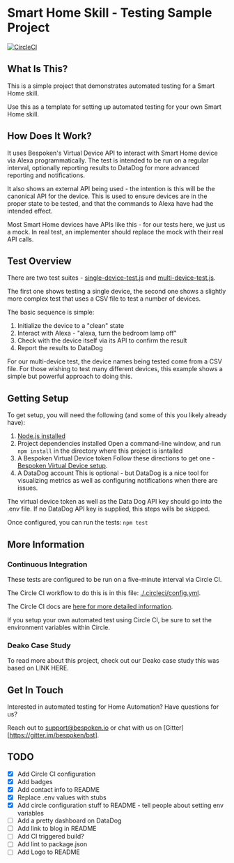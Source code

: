 # Smart Home Skill - Testing Sample Project
[![CircleCI](https://circleci.com/gh/bespoken-samples/smart-home-skill-testing.svg?style=svg)](https://circleci.com/gh/bespoken-samples/smart-home-skill-testing)
## What Is This?
This is a simple project that demonstrates automated testing for a Smart Home skill.

Use this as a template for setting up automated testing for your own Smart Home skill.

## How Does It Work?
It uses Bespoken's Virtual Device API to interact with Smart Home device via Alexa programmatically. The test is intended to be run on a regular interval, optionally reporting results to DataDog for more advanced reporting and notifications.

It also shows an external API being used - the intention is this will be the canonical API for the device. This is used to ensure devices are in the proper state to be tested, and that the commands to Alexa have had the intended effect.

Most Smart Home devices have APIs like this - for our tests here, we just us a mock. In real test, an implementer should replace the mock with their real API calls.

## Test Overview
There are two test suites - [single-device-test.js](single-device-test.js) and [multi-device-test.js](multi-device-test.js).

The first one shows testing a single device, the second one shows a slightly more complex test that uses a CSV file to test a number of devices.

The basic sequence is simple:
1) Initialize the device to a "clean" state
2) Interact with Alexa - "alexa, turn the bedroom lamp off"
3) Check with the device itself via its API to confirm the result
4) Report the results to DataDog 

For our multi-device test, the device names being tested come from a CSV file. For those wishing to test many different devices, this example shows a simple but powerful approach to doing this.

## Getting Setup
To get setup, you will need the following (and some of this you likely already have):
1) [Node.js installed](https://nodejs.org/en/download/)
2) Project dependencies installed
Open a command-line window, and run `npm install` in the directory where this project is isntalled
3) A Bespoken Virtual Device token
Follow these directions to get one - [Bespoken Virtual Device setup](https://read.bespoken.io/end-to-end/setup). 
4) A DataDog account
This is optional - but DataDog is a nice tool for visualizing metrics as well as configuring notifications when there are issues.

The virtual device token as well as the Data Dog API key should go into the .env file. If no DataDog API key is supplied, this steps wills be skipped.

Once configured, you can run the tests:
`npm test`

## More Information
### Continuous Integration
These tests are configured to be run on a five-minute interval via Circle CI.

The Circle CI workflow to do this is in this file: [./.circleci/config.yml](.circleci/config.yml).

The Circle CI docs are [here for more detailed information](https://circleci.com/docs/).

If you setup your own automated test using Circle CI, be sure to set the environment variables within Circle.

### Deako Case Study
To read more about this project, check out our Deako case study this was based on LINK HERE.

## Get In Touch
Interested in automated testing for Home Automation? Have questions for us?

Reach out to [support@bespoken.io](mailto:support@bespoken.io) or chat with us on [Gitter][https://gitter.im/bespoken/bst].
## TODO
- [X] Add Circle CI configuration
- [X] Add badges
- [X] Add contact info to README
- [X] Replace .env values with stubs
- [X] Add circle configuration stuff to README - tell people about setting env variables
- [ ] Add a pretty dashboard on DataDog
- [ ] Add link to blog in README
- [ ] Add CI triggered build?
- [ ] Add lint to package.json
- [ ] Add Logo to README
